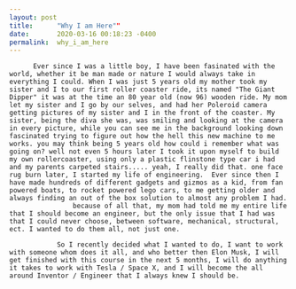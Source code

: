 ```yaml
---
layout: post
title:      "Why I am Here""
date:       2020-03-16 00:18:23 -0400
permalink:  why_i_am_here
---
```




          Ever since I was a little boy, I have been fasinated with the world, whether it be man made or nature I would always take in everything I could. When I was just 5 years old my mother took my sister and I to our first roller coaster ride, its named "The Giant Dipper" it was at the time an 80 year old (now 96) wooden ride. My mom let my sister and I go by our selves, and had her Poleroid camera getting pictures of my sister and I in the front of the coaster. My sister, being the diva she was, was smiling and looking at the camera in every picture, while you can see me in the background looking down fascinated trying to figure out how the hell this new machine to me works. you may think being 5 years old how could i remember what was going on? well not even 5 hours later I took it upon myself to build my own rollercoaster, using only a plastic flinstone type car i had and my parents carpeted stairs..... yeah, I really did that. one face rug burn later, I started my life of engineering.  Ever since then I have made hundreds of different gadgets and gizmos as a kid, from fan powered boats, to rocket powered lego cars, to me getting older and always finding an out of the box solution to almost any problem I had. 
					because of all that, my mom had told me my entire life that I should become an engineer, but the only issue that I had was that I could never choose, between software, mechanical, structural, ect. I wanted to do them all, not just one. 
					
				So I recently decided what I wanted to do, I want to work with someone whom does it all, and who better then Elon Musk, I will get finished with this course in the next 5 months, I will do anything it takes to work with Tesla / Space X, and I will become the all around Inventor / Engineer that I always knew I should be.
	
